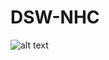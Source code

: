 # DSW-NHC

![alt text](https://github.com/lisestork/DSW-NHC/blob/master/example_occurrence3.png)








